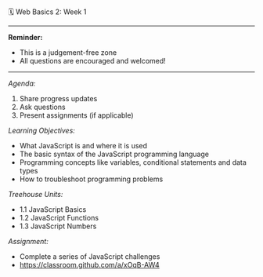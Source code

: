 🗓 Web Basics 2: Week 1

--------------------------------------------------------------------
**Reminder:**
- This is a judgement-free zone
- All questions are encouraged and welcomed!
--------------------------------------------------------------------

_Agenda:_
1. Share progress updates
2. Ask questions
3. Present assignments (if applicable)

_Learning Objectives:_
- What JavaScript is and where it is used
- The basic syntax of the JavaScript programming language
- Programming concepts like variables, conditional statements and data types
- How to troubleshoot programming problems

_Treehouse Units:_
- 1.1 JavaScript Basics
- 1.2 JavaScript Functions
- 1.3 JavaScript Numbers

_Assignment:_
- Complete a series of JavaScript challenges
- https://classroom.github.com/a/xOqB-AW4
